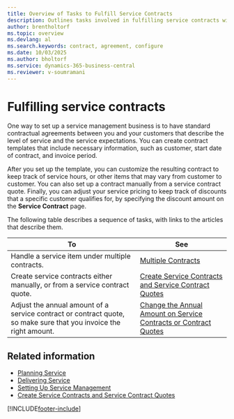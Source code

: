 ```yaml
---
title: Overview of Tasks to Fulfill Service Contracts
description: Outlines tasks involved in fulfilling service contracts with your customers like setting up standard contractual agreements with customizable templates and more.
author: brentholtorf
ms.topic: overview
ms.devlang: al
ms.search.keywords: contract, agreement, configure
ms.date: 10/03/2025
ms.author: bholtorf
ms.service: dynamics-365-business-central
ms.reviewer: v-soumramani
---
```


# Fulfilling service contracts

One way to set up a service management business is to have standard contractual agreements between you and your customers that describe the level of service and the service expectations. You can create contract templates that include necessary information, such as customer, start date of contract, and invoice period.  
  
After you set up the template, you can customize the resulting contract to keep track of service hours, or other items that may vary from customer to customer. You can also set up a contract manually from a service contract quote. Finally, you can adjust your service pricing to keep track of discounts that a specific customer qualifies for, by specifying the discount amount on the **Service Contract** page.  

The following table describes a sequence of tasks, with links to the articles that describe them.
  
|**To**|**See**|  
|------------|-------------|  
|Handle a service item under multiple contracts. | [Multiple Contracts](service-multiple-contracts.md)|  
|Create service contracts either manually, or from a service contract quote.| [Create Service Contracts and Service Contract Quotes](service-how-to-create-service-contracts-and-service-contract-quotes.md)|
|Adjust the annual amount of a service contract or contract quote, so make sure that you invoice the right amount.|[Change the Annual Amount on Service Contracts or Contract Quotes](service-how-to-change-the-annual-amount-on-service-contracts-or-contract-quotes.md)|

## Related information

- [Planning Service](service-plan-service.md)  
- [Delivering Service](service-deliver-service.md)  
- [Setting Up Service Management](service-setup-service.md)  
- [Create Service Contracts and Service Contract Quotes](service-how-to-create-service-contracts-and-service-contract-quotes.md)  

[!INCLUDE[footer-include](includes/footer-banner.md)]